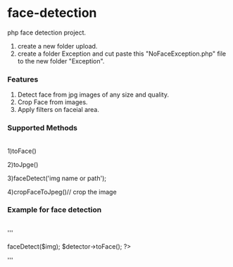 


# face-detection
php face detection project.

1) create a new folder upload.
2) create a folder Exception and cut paste this "NoFaceException.php" file to the new folder "Exception".


<b><h3>Features</h3></b>  
1. Detect face from jpg images of any size and quality.  
2. Crop Face from images. 
3. Apply filters on faceial area.  

<b><h3>Supported Methods</h3></b>  
1)toFace()

2)toJpge()

3)faceDetect('img name or path');

4)cropFaceToJpeg()// crop the image 



<b><h3>Example for face detection </h3></b>  
'''
<?php  

include "FaceDetector.php";

$img=$_POST['img']; //image name  

$detector = new svay\FaceDetector('detection.dat');

$detector->faceDetect($img);

$detector->toFace();   

?>  
'''
